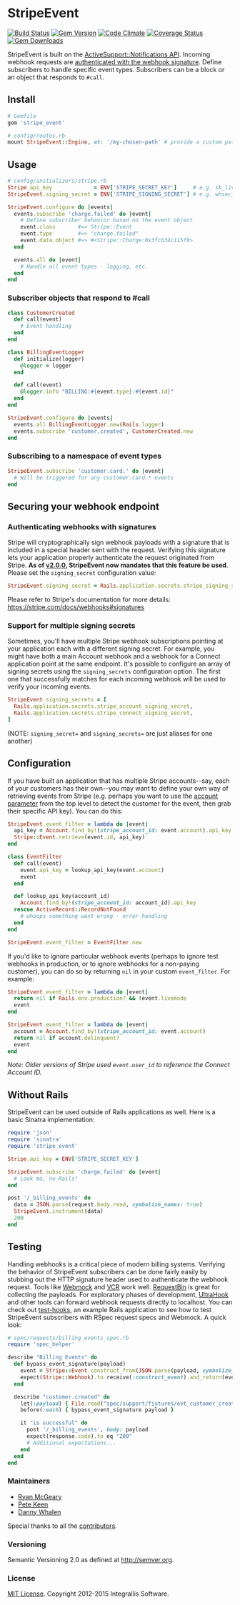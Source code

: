 # StripeEvent

[![Build Status](https://secure.travis-ci.org/integrallis/stripe_event.svg)](http://travis-ci.org/integrallis/stripe_event)
[![Gem Version](https://badge.fury.io/rb/stripe_event.svg)](http://badge.fury.io/rb/stripe_event)
[![Code Climate](https://codeclimate.com/github/integrallis/stripe_event.svg)](https://codeclimate.com/github/integrallis/stripe_event)
[![Coverage Status](https://coveralls.io/repos/integrallis/stripe_event/badge.svg)](https://coveralls.io/r/integrallis/stripe_event)
[![Gem Downloads](https://img.shields.io/gem/dt/stripe_event.svg)](https://rubygems.org/gems/stripe_event)

StripeEvent is built on the [ActiveSupport::Notifications API](http://api.rubyonrails.org/classes/ActiveSupport/Notifications.html). Incoming webhook requests are [authenticated with the webhook signature](#authenticating-webhooks-with-signatures). Define subscribers to handle specific event types. Subscribers can be a block or an object that responds to `#call`.

## Install

```ruby
# Gemfile
gem 'stripe_event'
```

```ruby
# config/routes.rb
mount StripeEvent::Engine, at: '/my-chosen-path' # provide a custom path
```

## Usage

```ruby
# config/initializers/stripe.rb
Stripe.api_key             = ENV['STRIPE_SECRET_KEY']     # e.g. sk_live_...
StripeEvent.signing_secret = ENV['STRIPE_SIGNING_SECRET'] # e.g. whsec_...

StripeEvent.configure do |events|
  events.subscribe 'charge.failed' do |event|
    # Define subscriber behavior based on the event object
    event.class       #=> Stripe::Event
    event.type        #=> "charge.failed"
    event.data.object #=> #<Stripe::Charge:0x3fcb34c115f8>
  end

  events.all do |event|
    # Handle all event types - logging, etc.
  end
end
```

### Subscriber objects that respond to #call

```ruby
class CustomerCreated
  def call(event)
    # Event handling
  end
end

class BillingEventLogger
  def initialize(logger)
    @logger = logger
  end

  def call(event)
    @logger.info "BILLING:#{event.type}:#{event.id}"
  end
end
```

```ruby
StripeEvent.configure do |events|
  events.all BillingEventLogger.new(Rails.logger)
  events.subscribe 'customer.created', CustomerCreated.new
end
```

### Subscribing to a namespace of event types

```ruby
StripeEvent.subscribe 'customer.card.' do |event|
  # Will be triggered for any customer.card.* events
end
```

## Securing your webhook endpoint

### Authenticating webhooks with signatures

Stripe will cryptographically sign webhook payloads with a signature that is included in a special header sent with the request. Verifying this signature lets your application properly authenticate the request originated from Stripe. **As of [v2.0.0](https://github.com/integrallis/stripe_event/releases/tag/v2.0.0), StripeEvent now mandates that this feature be used**. Please set the `signing_secret` configuration value:

```ruby
StripeEvent.signing_secret = Rails.application.secrets.stripe_signing_secret
```

Please refer to Stripe's documentation for more details: https://stripe.com/docs/webhooks#signatures

### Support for multiple signing secrets

Sometimes, you'll have multiple Stripe webhook subscriptions pointing at your application each with a different signing secret. For example, you might have both a main Account webhook and a webhook for a Connect application point at the same endpoint. It's possible to configure an array of signing secrets using the `signing_secrets` configuration option. The first one that successfully matches for each incoming webhook will be used to verify your incoming events.

```ruby
StripeEvent.signing_secrets = [
  Rails.application.secrets.stripe_account_signing_secret,
  Rails.application.secrets.stripe_connect_signing_secret,
]
```

(NOTE: `signing_secret=` and `signing_secrets=` are just aliases for one another)

## Configuration

If you have built an application that has multiple Stripe accounts--say, each of your customers has their own--you may want to define your own way of retrieving events from Stripe (e.g. perhaps you want to use the [account parameter](https://stripe.com/docs/connect/webhooks) from the top level to detect the customer for the event, then grab their specific API key). You can do this:

```ruby
StripeEvent.event_filter = lambda do |event|
  api_key = Account.find_by!(stripe_account_id: event.account).api_key
  Stripe::Event.retrieve(event.id, api_key)
end
```

```ruby
class EventFilter
  def call(event)
    event.api_key = lookup_api_key(event.account)
    event
  end

  def lookup_api_key(account_id)
    Account.find_by!(stripe_account_id: account_id).api_key
  rescue ActiveRecord::RecordNotFound
    # whoops something went wrong - error handling
  end
end

StripeEvent.event_filter = EventFilter.new
```

If you'd like to ignore particular webhook events (perhaps to ignore test webhooks in production, or to ignore webhooks for a non-paying customer), you can do so by returning `nil` in your custom `event_filter`. For example:

```ruby
StripeEvent.event_filter = lambda do |event|
  return nil if Rails.env.production? && !event.livemode
  event
end
```

```ruby
StripeEvent.event_filter = lambda do |event|
  account = Account.find_by!(stripe_account_id: event.account)
  return nil if account.delinquent?
  event
end
```

*Note: Older versions of Stripe used `event.user_id` to reference the Connect Account ID.*

## Without Rails

StripeEvent can be used outside of Rails applications as well. Here is a basic Sinatra implementation:

```ruby
require 'json'
require 'sinatra'
require 'stripe_event'

Stripe.api_key = ENV['STRIPE_SECRET_KEY']

StripeEvent.subscribe 'charge.failed' do |event|
  # Look ma, no Rails!
end

post '/_billing_events' do
  data = JSON.parse(request.body.read, symbolize_names: true)
  StripeEvent.instrument(data)
  200
end
```

## Testing

Handling webhooks is a critical piece of modern billing systems. Verifying the behavior of StripeEvent subscribers can be done fairly easily by stubbing out the HTTP signature header used to authenticate the webhook request. Tools like [Webmock](https://github.com/bblimke/webmock) and [VCR](https://github.com/vcr/vcr) work well. [RequestBin](http://requestb.in/) is great for collecting the payloads. For exploratory phases of development, [UltraHook](http://www.ultrahook.com/) and other tools can forward webhook requests directly to localhost. You can check out [test-hooks](https://github.com/invisiblefunnel/test-hooks), an example Rails application to see how to test StripeEvent subscribers with RSpec request specs and Webmock. A quick look:

```ruby
# spec/requests/billing_events_spec.rb
require 'spec_helper'

describe "Billing Events" do
  def bypass_event_signature(payload)
    event = Stripe::Event.construct_from(JSON.parse(payload, symbolize_names: true))
    expect(Stripe::Webhook).to receive(:construct_event).and_return(event)
  end

  describe "customer.created" do
    let(:payload) { File.read("spec/support/fixtures/evt_customer_created.json") }
    before(:each) { bypass_event_signature payload }

    it "is successful" do
      post '/_billing_events', body: payload
      expect(response.code).to eq "200"
      # Additional expectations...
    end
  end
end
```

### Maintainers

* [Ryan McGeary](https://github.com/rmm5t)
* [Pete Keen](https://github.com/peterkeen)
* [Danny Whalen](https://github.com/invisiblefunnel)

Special thanks to all the [contributors](https://github.com/integrallis/stripe_event/graphs/contributors).

### Versioning

Semantic Versioning 2.0 as defined at <http://semver.org>.

### License

[MIT License](https://github.com/integrallis/stripe_event/blob/master/LICENSE.md). Copyright 2012-2015 Integrallis Software.
